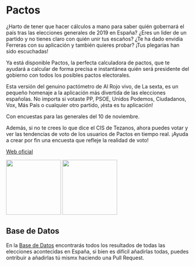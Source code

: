 # Pactos

¿Harto de tener que hacer cálculos a mano para saber quién gobernará el país tras las elecciones generales de 2019 en España? ¿Eres un lider de un partido y no tienes claro con quién unir tus escaños? ¿Te ha dado envidia Ferreras con su aplicación y también quieres probar? ¡Tus plegarias han sido escuchadas!

Ya está disponible Pactos, la perfecta calculadora de pactos, que te ayudará a calcular de forma precisa e instantánea quién será presidente del gobierno con todos los posibles pactos electorales.

Esta versión del genuino pactómetro de Al Rojo vivo, de La sexta, es un pequeño homenaje a la aplicación más divertida de las elecciones españolas. No importa si votaste PP, PSOE, Unidos Podemos, Ciudadanos, Vox, Más País o cualquier otro partido, ¡ésta es tu aplicación!

Con encuestas para las generales del 10 de noviembre.

Además, si no te crees lo que dice el CIS de Tezanos, ahora puedes votar y ver las tendencias de voto de los usuarios de Pactos en tiempo real. ¡Ayuda a crear por fin una encuesta que refleje la realidad de voto!

[Web oficial](https://yaikostudio.com/pactos/)

[<img src="https://akaud.com/wp-content/uploads/disponible-google-play.png" width="150"/>](https://play.google.com/store/apps/details?id=com.antonionicolaspina.pact_o_meter)
[<img src="https://cdn.popsa.io/website/images/badges/appstore-es.png" width="150"/>](https://apps.apple.com/app/id1484260822)

## Base de Datos

En la [Base de Datos](https://github.com/playzzz/Pactos/tree/master/Base%20de%20Datos) encontrarás todos los resultados de todas las elecciones acontecidas en España, si bien es difícil añadirlas todas, puedes ontribuir a añadirlas tú mismx haciendo una Pull Request.
